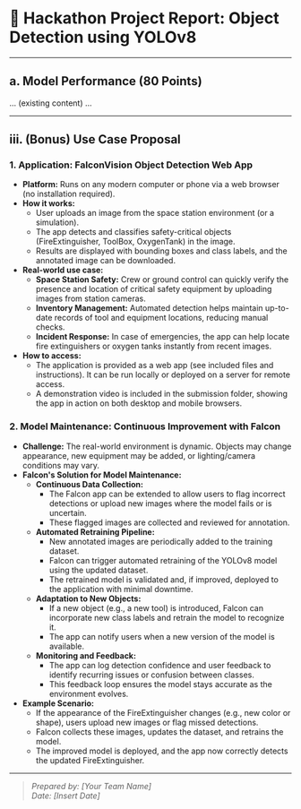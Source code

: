 # 🚀 Hackathon Project Report: Object Detection using YOLOv8

---

## a. Model Performance (80 Points)

... (existing content) ...

---

## iii. (Bonus) Use Case Proposal

### 1. Application: FalconVision Object Detection Web App

- **Platform:** Runs on any modern computer or phone via a web browser (no installation required).
- **How it works:**
  - User uploads an image from the space station environment (or a simulation).
  - The app detects and classifies safety-critical objects (FireExtinguisher, ToolBox, OxygenTank) in the image.
  - Results are displayed with bounding boxes and class labels, and the annotated image can be downloaded.
- **Real-world use case:**
  - **Space Station Safety:** Crew or ground control can quickly verify the presence and location of critical safety equipment by uploading images from station cameras.
  - **Inventory Management:** Automated detection helps maintain up-to-date records of tool and equipment locations, reducing manual checks.
  - **Incident Response:** In case of emergencies, the app can help locate fire extinguishers or oxygen tanks instantly from recent images.
- **How to access:**
  - The application is provided as a web app (see included files and instructions). It can be run locally or deployed on a server for remote access.
  - A demonstration video is included in the submission folder, showing the app in action on both desktop and mobile browsers.

### 2. Model Maintenance: Continuous Improvement with Falcon

- **Challenge:** The real-world environment is dynamic. Objects may change appearance, new equipment may be added, or lighting/camera conditions may vary.
- **Falcon's Solution for Model Maintenance:**
  - **Continuous Data Collection:**
    - The Falcon app can be extended to allow users to flag incorrect detections or upload new images where the model fails or is uncertain.
    - These flagged images are collected and reviewed for annotation.
  - **Automated Retraining Pipeline:**
    - New annotated images are periodically added to the training dataset.
    - Falcon can trigger automated retraining of the YOLOv8 model using the updated dataset.
    - The retrained model is validated and, if improved, deployed to the application with minimal downtime.
  - **Adaptation to New Objects:**
    - If a new object (e.g., a new tool) is introduced, Falcon can incorporate new class labels and retrain the model to recognize it.
    - The app can notify users when a new version of the model is available.
  - **Monitoring and Feedback:**
    - The app can log detection confidence and user feedback to identify recurring issues or confusion between classes.
    - This feedback loop ensures the model stays accurate as the environment evolves.
- **Example Scenario:**
  - If the appearance of the FireExtinguisher changes (e.g., new color or shape), users upload new images or flag missed detections.
  - Falcon collects these images, updates the dataset, and retrains the model.
  - The improved model is deployed, and the app now correctly detects the updated FireExtinguisher.

---

> *Prepared by: [Your Team Name]*  
> *Date: [Insert Date]*